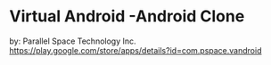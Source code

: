 # Virtual Android -Android Clone
by: Parallel Space Technology Inc.
https://play.google.com/store/apps/details?id=com.pspace.vandroid
